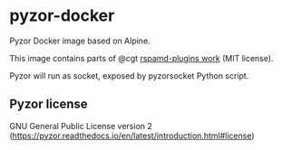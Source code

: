 # pyzor-docker
Pyzor Docker image based on Alpine.

This image contains parts of @cgt [rspamd-plugins work](https://github.com/cgt/rspamd-plugins) (MIT license).

Pyzor will run as socket, exposed by pyzorsocket Python script.

## Pyzor license
GNU General Public License version 2 (https://pyzor.readthedocs.io/en/latest/introduction.html#license)
